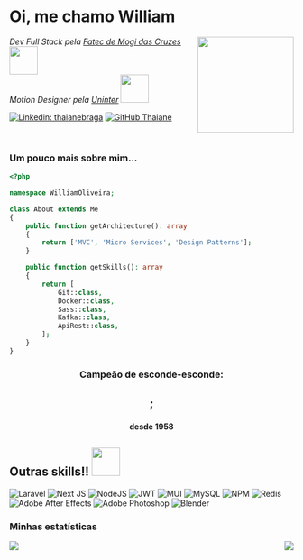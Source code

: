 # Oi, me chamo William

<p>
    <img src="https://media.tenor.com/A-xepNszV9YAAAAi/ai-bot.gif" align="right" width="170">
    <em>Dev Full Stack pela <a href="https://fatecmogidascruzes.com.br/">Fatec de Mogi das Cruzes</a></em> <img src="https://media.tenor.com/rR90LoR-KUIAAAAi/codemodeon-code.gif" width="50">
    </br>
    <em>Motion Designer pela <a href="https://www.uninter.com/">Uninter</a></em> <img src="https://media.tenor.com/3RU387EL3gAAAAAj/motion-graphic.gif" width="50">
</p>

[![Linkedin: thaianebraga](https://img.shields.io/badge/-williamoliveira-42a5f5?style=flat-square&logo=Linkedin&logoColor=white&link=https://www.linkedin.com/in/will-obs/)](https://www.linkedin.com/in/thaianebraga/)
[![GitHub Thaiane](https://img.shields.io/github/followers/will-belo?label=Will&style=social)](https://github.com/will-belo)

</br>

### Um pouco mais sobre mim...

```php
<?php

namespace WilliamOliveira;

class About extends Me
{
    public function getArchitecture(): array
    {
        return ['MVC', 'Micro Services', 'Design Patterns'];
    }

    public function getSkills(): array
    {
        return [
            Git::class,
            Docker::class,
            Sass::class,
            Kafka::class,
            ApiRest::class,
        ];
    }
}
```

<div align="center">
  <h3>Campeão de esconde-esconde:</h3>
  <h2>;</h2>
  <h4>desde 1958<h4>
</div>

## Outras skills!!  <img src="https://media.tenor.com/p7RN1ieWP48AAAAi/thumbs-up-cat.gif" width="50">

![Laravel](https://img.shields.io/badge/laravel-%23FF2D20.svg?style=for-the-badge&logo=laravel&logoColor=white)
![Next JS](https://img.shields.io/badge/Next-black?style=for-the-badge&logo=next.js&logoColor=white)
![NodeJS](https://img.shields.io/badge/node.js-6DA55F?style=for-the-badge&logo=node.js&logoColor=white)
![JWT](https://img.shields.io/badge/JWT-black?style=for-the-badge&logo=JSON%20web%20tokens)
![MUI](https://img.shields.io/badge/MUI-%230081CB.svg?style=for-the-badge&logo=mui&logoColor=white)
![MySQL](https://img.shields.io/badge/mysql-4479A1.svg?style=for-the-badge&logo=mysql&logoColor=white)
![NPM](https://img.shields.io/badge/NPM-%23CB3837.svg?style=for-the-badge&logo=npm&logoColor=white)
![Redis](https://img.shields.io/badge/redis-%23DD0031.svg?style=for-the-badge&logo=redis&logoColor=white)
![Adobe After Effects](https://img.shields.io/badge/Adobe%20After%20Effects-9999FF.svg?style=for-the-badge&logo=Adobe%20After%20Effects&logoColor=white)
![Adobe Photoshop](https://img.shields.io/badge/adobe%20photoshop-%2331A8FF.svg?style=for-the-badge&logo=adobe%20photoshop&logoColor=white)
![Blender](https://img.shields.io/badge/blender-%23F5792A.svg?style=for-the-badge&logo=blender&logoColor=white)

### Minhas estatísticas

<img src="https://github-readme-stats.vercel.app/api/top-langs/?username=will-be&theme=transparent&hide_border=true&include_all_commits=false&count_private=false&layout=compact&locale=pt-br&hide=html,css," align="left"/>
<img src="https://github-readme-streak-stats.herokuapp.com/?user=will-belo&theme=transparent&hide_border=true&locale=pt-br&card_width=400" align="right"/>

